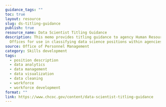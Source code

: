 ```yaml
---
guidance_tags: ""
toc: true
layout: resource
slug: ds-titling-guidance
publish: true
resource_name: Data Scientist Titling Guidance
description: This memo provides titling guidance to agency Human Resources
  Offices for use in classifying data science positions within agencies.
source: Office of Personnel Management
category: Skills development
tags:
  - position description
  - data analytics
  - data management
  - data visualization
  - data cleaning
  - workforce
  - workforce development
format: ""
link: https://www.chcoc.gov/content/data-scientist-titling-guidance
---
```

